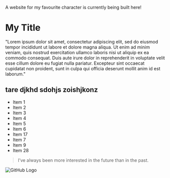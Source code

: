 A website for my favourite character is currently being built here!
# My Title

"Lorem ipsum dolor sit amet, consectetur adipiscing elit, sed do eiusmod tempor incididunt ut labore et dolore magna aliqua. Ut enim ad minim veniam, quis nostrud exercitation ullamco laboris nisi ut aliquip ex ea commodo consequat. Duis aute irure dolor in reprehenderit in voluptate velit esse cillum dolore eu fugiat nulla pariatur. Excepteur sint occaecat cupidatat non proident, sunt in culpa qui officia deserunt mollit anim id est laborum."

## tare djkhd sdohjs zoishjkonz

* Item 1
* Item 2
* Item 3
* Item 4
* Item 5
* Item 6
* Item 17
* Item 7
* Item 9
* Item 28

> I’ve always been more interested
> in the future than in the past.

![GitHub Logo](https://secure.img1-fg.wfcdn.com/im/33179025/compr-r85/1664/1664004/mickey-mouse-life-size-cardboard-stand-up.jpg)
 
